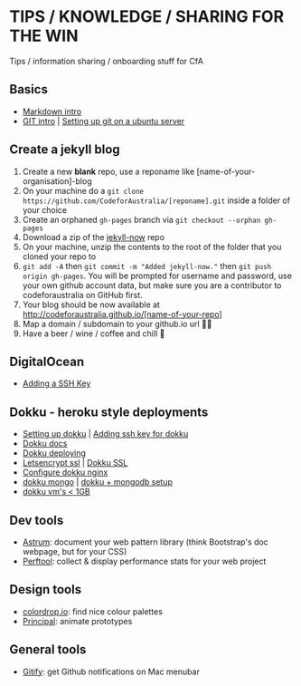 # TIPS / KNOWLEDGE / SHARING FOR THE WIN
Tips / information sharing / onboarding stuff for CfA

## Basics
* [Markdown intro](./markdown.md)
* [GIT intro](./git-intro.md) | [Setting up git on a ubuntu server](https://www.linux.com/learn/how-run-your-own-git-server)

## Create a jekyll blog
1. Create a new **blank** repo, use a reponame like [name-of-your-organisation]-blog
2. On your machine do a `git clone https://github.com/CodeforAustralia/[reponame].git` inside a folder of your choice
2. Create an orphaned `gh-pages` branch via `git checkout --orphan gh-pages`
3. Download a zip of the [jekyll-now](https://github.com/barryclark/jekyll-now) repo
4. On your machine, unzip the contents to the root of the folder that you cloned your repo to
5. `git add -A` then `git commit -m "Added jekyll-now."` then `git push origin gh-pages`. You will be prompted for username and password, use your own github account data, but make sure you are a contributor to codeforaustralia on GitHub first.
6. Your blog should be now available at http://codeforaustralia.github.io/[name-of-your-repo]
7. Map a domain / subdomain to your github.io url 👍🏽
8. Have a beer / wine / coffee and chill 🍻

## DigitalOcean
* [Adding a SSH Key](https://www.digitalocean.com/community/tutorials/how-to-use-ssh-keys-with-digitalocean-droplets)

## Dokku - heroku style deployments
* [Setting up dokku](https://www.andrewmunsell.com/blog/dokku-tutorial-digital-ocean/) | [Adding ssh key for dokku](https://www.digitalocean.com/community/questions/dokku-add-new-ssh-key)
* [Dokku docs](http://dokku.viewdocs.io/dokku~v0.4.2/application-deployment/)
* [Dokku deploying](http://dokku.viewdocs.io/dokku~v0.4.2/application-deployment/#deploying-to-subdomains)
* [Letsencrypt ssl](http://revelry.co/deploy-free-ssl-lets-encrypt-dokku/) | [Dokku SSL](http://morrisjobke.de/2016/02/21/Dokku-Easy-way-to-deploy-web-apps/)
* [Configure dokku nginx](http://dokku.viewdocs.io/dokku/nginx/#default-site)
* [dokku mongo](https://github.com/dokku/dokku-mongo) | [dokku + mongodb setup](https://gist.github.com/fizerkhan/029617fd75cdb167db7c)
* [dokku vm's < 1GB](http://dokku.viewdocs.io/dokku/advanced-installation/#vms-with-less-than-1gb-of-memory)

## Dev tools 
* [Astrum](http://astrum.nodividestudio.com/): document your web pattern library (think Bootstrap's doc webpage, but for your CSS)
* [Perftool](http://performance-tool.devbridge.com/): collect & display performance stats for your web project

## Design tools
* [colordrop.io](colordrop.io/): find nice colour palettes
* [Principal](http://principleformac.com/): animate prototypes 

## General tools
* [Gitify](http://gitify.io/): get Github notifications on Mac menubar
